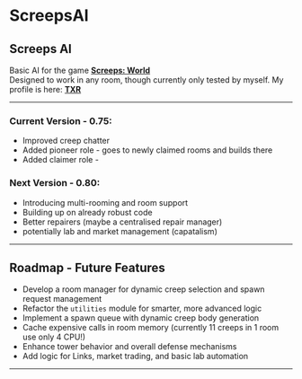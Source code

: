 # ScreepsAI

## Screeps AI

Basic AI for the game [**Screeps: World**](https://screeps.com/)  
Designed to work in any room, though currently only tested by myself.
My profile is here: [**TXR**](https://screeps.com/a/#!/profile/_TXR)

---

### Current Version - 0.75:  
- Improved creep chatter
- Added pioneer role - goes to newly claimed rooms and builds there
- Added claimer role - 

### Next Version - 0.80:  
- Introducing multi-rooming and room support
- Building up on already robust code
- Better repairers (maybe a centralised repair manager)
- potentially lab and market management (capatalism)


---

## Roadmap - Future Features

- Develop a room manager for dynamic creep selection and spawn request management  
- Refactor the `utilities` module for smarter, more advanced logic  
- Implement a spawn queue with dynamic creep body generation  
- Cache expensive calls in room memory (currently 11 creeps in 1 room use only 4 CPU!)  
- Enhance tower behavior and overall defense mechanisms  
- Add logic for Links, market trading, and basic lab automation  

---
